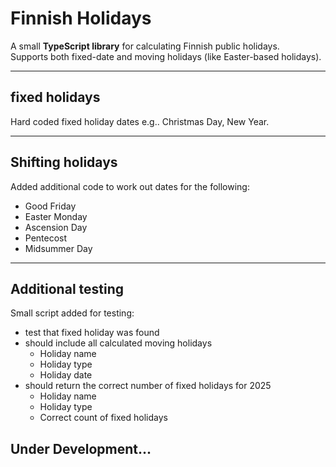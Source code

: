 # Finnish Holidays

A small **TypeScript library** for calculating Finnish public holidays.  
Supports both fixed-date and moving holidays (like Easter-based holidays).

---
## fixed holidays

Hard coded fixed holiday dates 
e.g.. Christmas Day, New Year.

---
## Shifting holidays
Added additional code to work out dates for the following:
* Good Friday
* Easter Monday
* Ascension Day
* Pentecost
* Midsummer Day

---

## Additional testing
Small script added for testing:
* test that fixed holiday was found
* should include all calculated moving holidays
    + Holiday name
    + Holiday type
    + Holiday date
* should return the correct number of fixed holidays for 2025
    + Holiday name
    + Holiday type
    + Correct count of fixed holidays

## Under Development...
